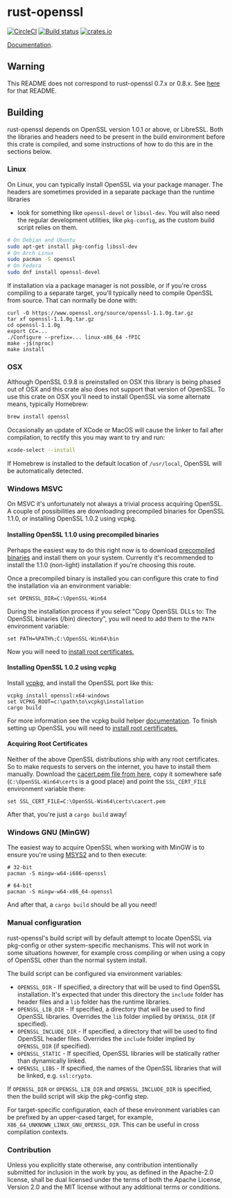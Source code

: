 # rust-openssl

[![CircleCI](https://circleci.com/gh/sfackler/rust-openssl.svg?style=shield)](https://circleci.com/gh/sfackler/rust-openssl) [![Build status](https://ci.appveyor.com/api/projects/status/d1knobws948pyynk/branch/master?svg=true)](https://ci.appveyor.com/project/sfackler/rust-openssl/branch/master) [![crates.io](https://img.shields.io/crates/v/openssl.svg)](https://crates.io/crates/openssl)

[Documentation](https://docs.rs/openssl).

## Warning

This README does not correspond to rust-openssl 0.7.x or 0.8.x. See
[here](https://github.com/sfackler/rust-openssl/blob/b8fb29db5c246175a096260eacca38180cd77dd0/README.md)
for that README.

## Building

rust-openssl depends on OpenSSL version 1.0.1 or above, or LibreSSL. Both the
libraries and headers need to be present in the build environment before this
crate is compiled, and some instructions of how to do this are in the sections
below.

### Linux

On Linux, you can typically install OpenSSL via your package manager. The
headers are sometimes provided in a separate package than the runtime libraries
- look for something like `openssl-devel` or `libssl-dev`. You will also need the
regular development utilities, like `pkg-config`, as the custom build script relies
on them.

```bash
# On Debian and Ubuntu
sudo apt-get install pkg-config libssl-dev
# On Arch Linux
sudo pacman -S openssl
# On Fedora
sudo dnf install openssl-devel
```

If installation via a package manager is not possible, or if you're cross
compiling to a separate target, you'll typically need to compile OpenSSL from
source. That can normally be done with:

```
curl -O https://www.openssl.org/source/openssl-1.1.0g.tar.gz
tar xf openssl-1.1.0g.tar.gz
cd openssl-1.1.0g
export CC=...
./Configure --prefix=... linux-x86_64 -fPIC
make -j$(nproc)
make install
```

### OSX

Although OpenSSL 0.9.8 is preinstalled on OSX this library is being phased out
of OSX and this crate also does not support that version of OpenSSL. To use this
crate on OSX you'll need to install OpenSSL via some alternate means, typically
Homebrew:

```bash
brew install openssl
```

Occasionally an update of XCode or MacOS will cause the linker to fail after compilation, to rectify this you may want to try and run:

```bash
xcode-select --install
```

If Homebrew is installed to the default location of `/usr/local`, OpenSSL will be
automatically detected.

### Windows MSVC

On MSVC it's unfortunately not always a trivial process acquiring OpenSSL. A couple of possibilities
are downloading precompiled binaries for OpenSSL 1.1.0, or installing OpenSSL 1.0.2 using vcpkg.

#### Installing OpenSSL 1.1.0 using precompiled binaries

Perhaps the easiest way to do this right now is to download [precompiled
binaries] and install them on your system. Currently it's recommended to
install the 1.1.0 (non-light) installation if you're choosing this route.

[precompiled binaries]: http://slproweb.com/products/Win32OpenSSL.html

Once a precompiled binary is installed you can configure this crate to find the
installation via an environment variable:

```
set OPENSSL_DIR=C:\OpenSSL-Win64
```

During the installation process if you select "Copy OpenSSL DLLs to: The OpenSSL binaries (/bin)
directory", you will need to add them to the `PATH` environment variable:

```
set PATH=%PATH%;C:\OpenSSL-Win64\bin
```

Now you will need to [install root certificates.](#acquiring-root-certificates)

#### Installing OpenSSL 1.0.2 using vcpkg

Install [vcpkg](https://github.com/Microsoft/vcpkg), and install the OpenSSL port like this:

```Batchfile
vcpkg install openssl:x64-windows
set VCPKG_ROOT=c:\path\to\vcpkg\installation
cargo build
```

For more information see the vcpkg build helper [documentation](http://docs.rs/vcpkg).
To finish setting up OpenSSL you will need to [install root certificates.](#acquiring-root-certificates)

#### Acquiring Root Certificates

Neither of the above OpenSSL distributions ship with any root certificates.
So to make requests to servers on the internet, you have to install them
manually. Download the [cacert.pem file from here], copy it somewhere safe
(`C:\OpenSSL-Win64\certs` is a good place) and point the `SSL_CERT_FILE`
environment variable there:

```
set SSL_CERT_FILE=C:\OpenSSL-Win64\certs\cacert.pem
```

[cacert.pem file from here]: https://curl.haxx.se/docs/caextract.html

After that, you're just a `cargo build` away!

### Windows GNU (MinGW)

The easiest way to acquire OpenSSL when working with MinGW is to ensure you're
using [MSYS2](http://msys2.github.io) and to then execute:

```
# 32-bit
pacman -S mingw-w64-i686-openssl

# 64-bit
pacman -S mingw-w64-x86_64-openssl
```

And after that, a `cargo build` should be all you need!

### Manual configuration

rust-openssl's build script will by default attempt to locate OpenSSL via
pkg-config or other system-specific mechanisms. This will not work in some
situations however, for example cross compiling or when using a copy of OpenSSL
other than the normal system install.

The build script can be configured via environment variables:

* `OPENSSL_DIR` - If specified, a directory that will be used to find
  OpenSSL installation. It's expected that under this directory the `include`
  folder has header files and a `lib` folder has the runtime libraries.
* `OPENSSL_LIB_DIR` - If specified, a directory that will be used to find
  OpenSSL libraries. Overrides the `lib` folder implied by `OPENSSL_DIR`
  (if specified).
* `OPENSSL_INCLUDE_DIR` - If specified, a directory that will be used to find
  OpenSSL header files. Overrides the `include` folder implied by `OPENSSL_DIR`
  (if specified).
* `OPENSSL_STATIC` - If specified, OpenSSL libraries will be statically rather
  than dynamically linked.
* `OPENSSL_LIBS` - If specified, the names of the OpenSSL libraries that will be
  linked, e.g. `ssl:crypto`.

If `OPENSSL_DIR` or `OPENSSL_LIB_DIR` and `OPENSSL_INCLUDE_DIR` is specified,
then the build script will skip the pkg-config step.

For target-specific configuration, each of these environment variables can be
prefixed by an upper-cased target, for example,
`X86_64_UNKNOWN_LINUX_GNU_OPENSSL_DIR`. This can be useful in cross compilation
contexts.

### Contribution

Unless you explicitly state otherwise, any contribution intentionally
submitted for inclusion in the work by you, as defined in the Apache-2.0
license, shall be dual licensed under the terms of both the Apache License,
Version 2.0 and the MIT license without any additional terms or conditions.
